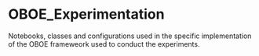 # OBOE_Experimentation

Notebooks, classes and configurations used in the specific implementation of the OBOE frameweork used to conduct the experiments.
